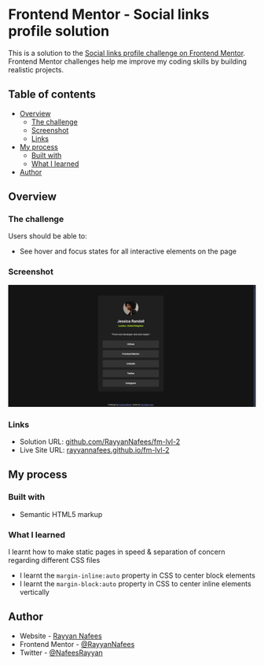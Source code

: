 # Frontend Mentor - Social links profile solution

This is a solution to the [Social links profile challenge on Frontend Mentor](https://www.frontendmentor.io/challenges/social-links-profile-UG32l9m6dQ). Frontend Mentor challenges help me improve my coding skills by building realistic projects. 

## Table of contents

- [Overview](#overview)
  - [The challenge](#the-challenge)
  - [Screenshot](#screenshot)
  - [Links](#links)
- [My process](#my-process)
  - [Built with](#built-with)
  - [What I learned](#what-i-learned)
- [Author](#author)

## Overview

### The challenge

Users should be able to:

- See hover and focus states for all interactive elements on the page

### Screenshot

![screen shot](./screenshot.png)


### Links

- Solution URL: [github.com/RayyanNafees/fm-lvl-2](https://github.com/RayyanNafees/fm-lvl-2)
- Live Site URL: [rayyannafees.github.io/fm-lvl-2](https://rayyannafees.github.io/fm-lvl-2)

## My process

### Built with

- Semantic HTML5 markup

### What I learned
I learnt how to make static pages in speed & separation of concern regarding different CSS files

- I learnt the `margin-inline:auto` property in CSS to center block elements
- I learnt the `margin-block:auto` property in CSS to center inline elements vertically

## Author

- Website - [Rayyan Nafees](https://rayyannafees.github.io)
- Frontend Mentor - [@RayyanNafees](https://www.frontendmentor.io/profile/RayyanNafees)
- Twitter - [@NafeesRayyan](https://www.twitter.com/NafeesRayyan)
